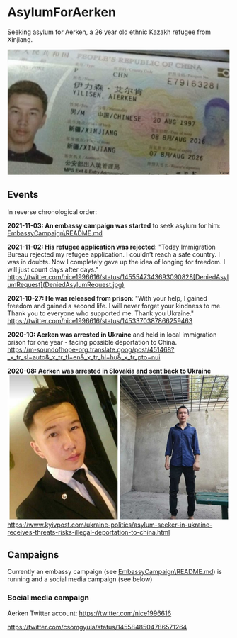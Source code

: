 # AsylumForAerken
Seeking asylum for Aerken, a 26 year old ethnic Kazakh refugee from Xinjiang.

![Yilisen_Aerken](Yilisen_Aerken.png)

## Events 

In reverse chronological order:

**2021-11-03: An embassy campaign was started** to seek asylum for him: [EmbassyCampaign\README.md](EmbassyCampaign\README.md)

**2021-11-02: His refugee application was rejected**: "Today Immigration Bureau rejected my refugee application. I couldn’t reach a safe country. I was in doubts. Now I completely gave up the idea of longing for freedom. I will just count days after days."   
https://twitter.com/nice1996616/status/1455547343693090828[DeniedAsylumRequest](DeniedAsylumRequest.jpg)

**2021-10-27: He was released from prison**: "With your help, I gained freedom and gained a second life. I will never forget your kindness to me. Thank you to everyone who supported me. Thank you Ukraine."   
https://twitter.com/nice1996616/status/1453370387866259463

**2020-10: Aerken  was arrested in Ukraine** and held in local immigration prison for one year - facing possible deportation to China.   
https://m-soundofhope-org.translate.goog/post/451468?_x_tr_sl=auto&_x_tr_tl=en&_x_tr_hl=hu&_x_tr_pto=nui

**2020-08: Aerken  was arrested in Slovakia and sent back to Ukraine**
![Aerken 2020-08](Aerken-202008.jpg)
https://www.kyivpost.com/ukraine-politics/asylum-seeker-in-ukraine-receives-threats-risks-illegal-deportation-to-china.html

## Campaigns

Currently an embassy campaign (see [EmbassyCampaign\README.md](EmbassyCampaign\README.md)) is running and a social media campaign (see below)

### Social media campaign

Aerken Twitter account: https://twitter.com/nice1996616

https://twitter.com/csomgyula/status/1455848504786571264
